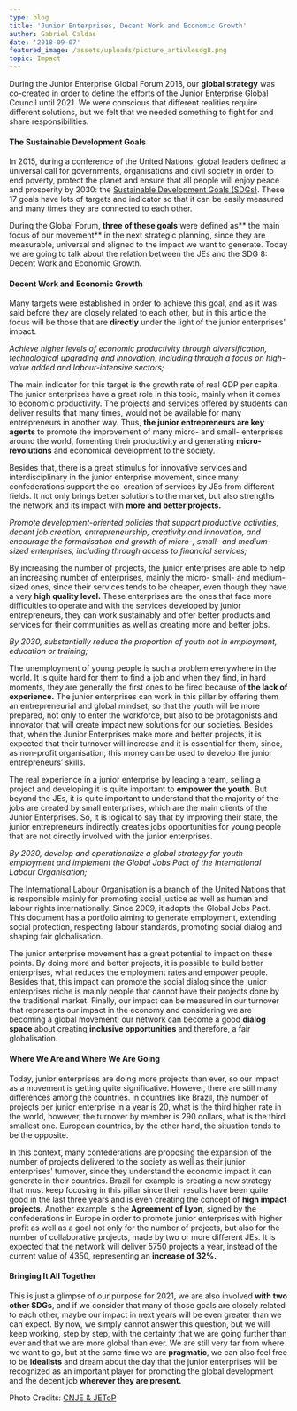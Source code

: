 ```yaml
---
type: blog
title: 'Junior Enterprises, Decent Work and Economic Growth'
author: Gabriel Caldas
date: '2018-09-07'
featured_image: /assets/uploads/picture_artivlesdg8.png
topic: Impact
---
```

During the Junior Enterprise Global Forum 2018, our **global strategy** was co-created in order to define the efforts of the Junior Enterprise Global Council until 2021. We were conscious that different realities require different solutions, but we felt that we needed something to fight for and share responsibilities.

#### The Sustainable Development Goals

In 2015, during a conference of the United Nations, global leaders defined a universal call for governments, organisations and civil society in order to end poverty, protect the planet and ensure that all people will enjoy peace and prosperity by 2030: the [Sustainable Development Goals (SDGs)](https://sustainabledevelopment.un.org/). These 17 goals have lots of targets and indicator so that it can be easily measured and many times they are connected to each other.

During the Global Forum, **three of these goals** were defined as** the main focus of our movement** in the next strategic planning, since they are measurable, universal and aligned to the impact we want to generate. Today we are going to talk about the relation between the JEs and the SDG 8: Decent Work and Economic Growth.

#### Decent Work and Economic Growth

Many targets were established in order to achieve this goal, and as it was said before they are closely related to each other, but in this article the focus will be those that are **directly** under the light of the junior enterprises’ impact.

_Achieve higher levels of economic productivity through diversification, technological upgrading and innovation, including through a focus on high-value added and labour-intensive sectors;_

The main indicator for this target is the growth rate of real GDP per capita. The junior enterprises have a great role in this topic, mainly when it comes to economic productivity. The projects and services offered by students can deliver results that many times, would not be available for many entrepreneurs in another way. Thus, **the junior entrepreneurs are key agents** to promote the improvement of many micro- and small- enterprises around the world, fomenting their productivity and generating **micro-revolutions** and economical development to the society.

Besides that, there is a great stimulus for innovative services and interdisciplinary in the junior enterprise movement, since many confederations support the co-creation of services by JEs from different fields. It not only brings better solutions to the market, but also strengths the network and its impact with **more and better projects.**

_Promote development-oriented policies that support productive activities, decent job creation, entrepreneurship, creativity and innovation, and encourage the formalisation and growth of micro-, small- and medium-sized enterprises, including through access to financial services;_

By increasing the number of projects, the junior enterprises are able to help an increasing number of enterprises, mainly the micro- small- and medium-sized ones, since their services tends to be cheaper, even though they have a very **high quality level.** These enterprises are the ones that face more difficulties to operate and with the services developed by junior entrepreneurs, they can work sustainably and offer better products and services for their communities as well as creating more and better jobs.

_By 2030, substantially reduce the proportion of youth not in employment, education or training;_

The unemployment of young people is such a problem everywhere in the world. It is quite hard for them to find a job and when they find, in hard moments, they are generally the first ones to be fired because of **the lack of experience.** The junior enterprises can work in this pillar by offering them an entrepreneurial and global mindset, so that the youth will be more prepared, not only to enter the workforce, but also to be protagonists and innovator that will create impact new solutions for our societies. Besides that, when the Junior Enterprises make more and better projects, it is expected that their turnover will increase and it is essential for them, since, as non-profit organisation, this money can be used to develop the junior entrepreneurs’ skills.

The real experience in a junior enterprise by leading a team, selling a project and developing it is quite important to **empower the youth.** But beyond the JEs, it is quite important to understand that the majority of the jobs are created by small enterprises, which are the main clients of the Junior Enterprises. So, it is logical to say that by improving their state, the junior entrepreneurs indirectly creates jobs opportunities for young people that are not directly involved with the junior enterprises.

_By 2030, develop and operationalize a global strategy for youth employment and implement the Global Jobs Pact of the International Labour Organisation;_

The International Labour Organisation is a branch of the United Nations that is responsible mainly for promoting social justice as well as human and labour rights internationally. Since 2009, it adopts the Global Jobs Pact. This document has a portfolio aiming to generate employment, extending social protection, respecting labour standards, promoting social dialog and shaping fair globalisation.

The junior enterprise movement has a great potential to impact on these points. By doing more and better projects, it is possible to build better enterprises, what reduces the employment rates and empower people. Besides that, this impact can promote the social dialog since the junior enterprises niche is mainly people that cannot have their projects done by the traditional market. Finally, our impact can be measured in our turnover that represents our impact in the economy and considering we are becoming a global movement; our network can become a good **dialog space** about creating **inclusive opportunities** and therefore, a fair globalisation.

#### Where We Are and Where We Are Going

Today, junior enterprises are doing more projects than ever, so our impact as a movement is getting quite significative. However, there are still many differences among the countries. In countries like Brazil, the number of projects per junior enterprise in a year is 20, what is the third higher rate in the world, however, the turnover by member is 290 dollars, what is the third smallest one. European countries, by the other hand, the situation tends to be the opposite.  

In this context, many confederations are proposing the expansion of the number of projects delivered to the society as well as their junior enterprises’ turnover, since they understand the economic impact it can generate in their countries. Brazil for example is creating a new strategy that must keep focusing in this pillar since their results have been quite good in the last three years and is even creating the concept of **high impact projects.** Another example is the **Agreement of Lyon**, signed by the confederations in Europe in order to promote junior enterprises with higher profit as well as a goal not only for the number of projects, but also for the number of collaborative projects, made by two or more different JEs. It is expected that the network will deliver 5750 projects a year, instead of the current value of 4350, representing an **increase of 32%.**

#### Bringing It All Together

This is just a glimpse of our purpose for 2021, we are also involved **with two other SDGs**, and if we consider that many of those goals are closely related to each other, maybe our impact in next years will be even greater than we can expect. By now, we simply cannot answer this question, but we will keep working, step by step, with the certainty that we are going further than ever and that we are more global than ever. We are still very far from where we want to go, but at the same time we are **pragmatic**, we can also feel free to be **idealists** and dream about the day that the junior enterprises will be recognized as an important player for promoting the global development and the decent job **wherever they are present.**

Photo Credits: [CNJE & JEToP](https://www.facebook.com/junior.entreprises/videos/430880630767867/)
